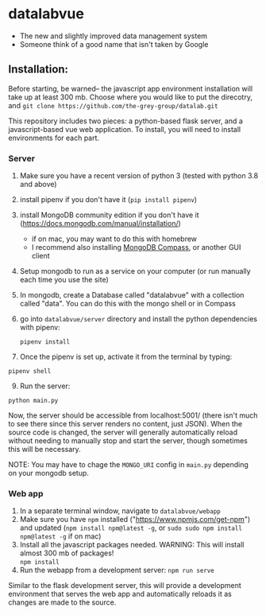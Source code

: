 # datalabvue
* The new and slightly improved data management system
* Someone think of a good name that isn't taken by Google

## Installation:
Before starting, be warned– the javascript app environment installation will take up at least 300 mb.
Choose where you would like to put the direcotry, and `git clone https://github.com/the-grey-group/datalab.git` 

This repository includes two pieces: a python-based flask server, and a javascript-based vue web application. To install, you will need to install environments for each part.

### Server
1. Make sure you have a recent version of python 3 (tested with python 3.8 and above)
2. install pipenv if you don't have it (`pip install pipenv`)
4. install MongoDB community edition if you don't have it (https://docs.mongodb.com/manual/installation/)
	* if on mac, you may want to do this with homebrew
	* I recommend also installing [MongoDB Compass](https://www.mongodb.com/products/compass), or another GUI client
5. Setup mongodb to run as a service on your computer (or run manually each time you use the site)
6. In mongodb, create a Database called "datalabvue" with a collection called "data". You can do this with the mongo shell or in Compass
7. go into `datalabvue/server` directory and install the python dependencies with pipenv:

	`pipenv install`
  
8. Once the pipenv is set up, activate it from the terminal by typing:

  `pipenv shell`

9. Run the server:
  
  `python main.py`
 
Now, the server should be accessible from localhost:5001/ (there isn't much to see there since this server renders no content, just JSON). 
When the source code is changed, the server will generally automatically reload without needing to manually stop and start the server, though sometimes
this will be necessary. 

NOTE: You may have to chage the `MONGO_URI` config in `main.py` depending on your mongodb setup.

### Web app
1. In a separate terminal window, navigate to `datalabvue/webapp`
2. Make sure you have `npm` installed ("https://www.npmjs.com/get-npm") and updated (`npm install npm@latest -g`, or `sudo sudo npm install npm@latest -g` if on mac)
3. Install all the javascript packages needed. WARNING: This will install almost 300 mb of packages!  
`npm install`
4. Run the webapp from a development server:
`npm run serve`

Similar to the flask development server, this will provide a development environment that serves the web app and automatically reloads it as changes are made to the source.
